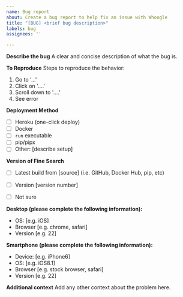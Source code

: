```yaml
---
name: Bug report
about: Create a bug report to help fix an issue with Whoogle
title: "[BUG] <brief bug description>"
labels: bug
assignees: ''

---
```


**Describe the bug**
A clear and concise description of what the bug is.

**To Reproduce**
Steps to reproduce the behavior:
1. Go to '...'
2. Click on '....'
3. Scroll down to '....'
4. See error

**Deployment Method**
- [ ] Heroku (one-click deploy)
- [ ] Docker
- [ ] `run` executable
- [ ] pip/pipx
- [ ] Other: [describe setup]

**Version of Fine Search**
- [ ] Latest build from [source] (i.e. GitHub, Docker Hub, pip, etc)
- [ ] Version [version number]
- [ ] Not sure


**Desktop (please complete the following information):**
 - OS: [e.g. iOS]
 - Browser [e.g. chrome, safari]
 - Version [e.g. 22]

**Smartphone (please complete the following information):**
 - Device: [e.g. iPhone6]
 - OS: [e.g. iOS8.1]
 - Browser [e.g. stock browser, safari]
 - Version [e.g. 22]

**Additional context**
Add any other context about the problem here.
